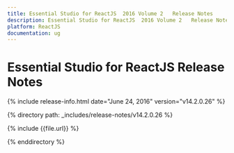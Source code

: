 ```yaml
---
title: Essential Studio for ReactJS  2016 Volume 2   Release Notes  
description: Essential Studio for ReactJS  2016 Volume 2   Release Notes  
platform: ReactJS
documentation: ug
---
```


# Essential Studio for ReactJS  Release Notes  

{% include release-info.html date="June 24, 2016"  version="v14.2.0.26" %} 


{% directory path: _includes/release-notes/v14.2.0.26 %}

{% include {{file.url}} %}

{% enddirectory %}